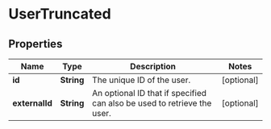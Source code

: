 

# UserTruncated

## Properties

Name | Type | Description | Notes
------------ | ------------- | ------------- | -------------
**id** | **String** | The unique ID of the user. |  [optional]
**externalId** | **String** | An optional ID that if specified can also be used to retrieve the user.  |  [optional]



